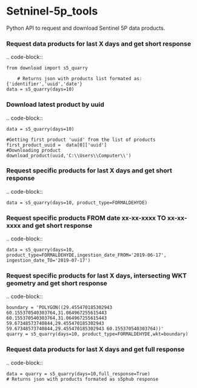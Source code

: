 # Setninel-5p_tools

Python API to request and download Sentinel 5P data products.

### Request data products for last X days and get short response

.. code-block::

    from download import s5_quarry
    
        # Returns json with products list formated as: {'identifier','uuid','date'}
    data = s5_quarry(days=10)
   
### Download latest product by uuid

.. code-block::

    data = s5_quarry(days=10)
    
    #Getting first product 'uuid' from the list of products
    first_product_uuid =  data[0]['uuid']
    #Downloading product
    download_product(uuid,'C:\\Users\\Computer\\')
   
### Request specific products for last X days and get short response

.. code-block::
    
    data = s5_quarry(days=10, product_type=FORMALDEHYDE)

### Request specific products FROM date xx-xx-xxxx TO xx-xx-xxxx and get short response

.. code-block::

    data = s5_quarry(days=10, product_type=FORMALDEHYDE,ingestion_date_FROM='2019-06-17', ingestion_date_TO='2019-07-17')

### Request specific products for last X days, intersecting WKT geometry and get short response

.. code-block::
    
    boundary = 'POLYGON((29.455470185302943 60.155370540303764,31.064967255615443 60.155370540303764,31.064967255615443 59.67348573740844,29.455470185302943 59.67348573740844,29.455470185302943 60.155370540303764))'
    quarry = s5_quarry(days=10, product_type=FORMALDEHYDE,wkt=boundary)



### Request data products for last X days and get full response   

.. code-block::

    data = quarry = s5_quarry(days=10,full_response=True)
    # Returns json with products formated as s5phub response
